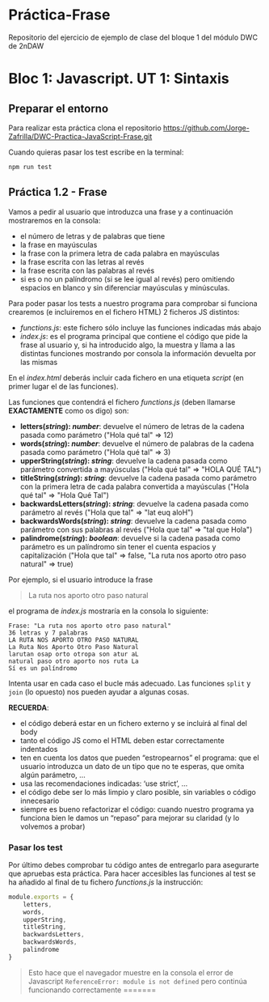 # Práctica-Frase
Repositorio del ejercicio de ejemplo de clase del bloque 1 del módulo DWC de 2nDAW

# Bloc 1: Javascript. UT 1: Sintaxis
## Preparar el entorno
Para realizar esta práctica clona el repositorio <https://github.com/Jorge-Zafrilla/DWC-Practica-JavaScript-Frase.git>

Cuando quieras pasar los test escribe en la terminal:
```bash
npm run test
```

## Práctica 1.2 - Frase
Vamos a pedir al usuario que introduzca una frase y a continuación mostraremos en la consola:
- el número de letras y de palabras que tiene
- la frase en mayúsculas
- la frase con la primera letra de cada palabra en mayúsculas
- la frase escrita con las letras al revés
- la frase escrita con las palabras al revés
- si es o no un palíndromo (si se lee igual al revés) pero omitiendo espacios en blanco y sin diferenciar mayúsculas y minúsculas.

Para poder pasar los tests a nuestro programa para comprobar si funciona crearemos (e incluiremos en el fichero HTML) 2 ficheros JS distintos:
- _functions.js_: este fichero sólo incluye las funciones indicadas más abajo
- _index.js_: es el programa principal que contiene el código que pide la frase al usuario y, si ha introducido algo, la muestra y llama a las distintas funciones mostrando por consola la información devuelta por las mismas

En el _index.html_ deberás incluir cada fichero en una etiqueta _script_ (en primer lugar el de las funciones).

Las funciones que contendrá el fichero _functions.js_ (deben llamarse **EXACTAMENTE** como os digo) son:
- **letters(_string_): _number_**: devuelve el número de letras de la cadena pasada como parámetro ("Hola qué tal" => 12)
- **words(_string_): _number_**: devuelve el número de palabras de la cadena pasada como parámetro ("Hola qué tal" => 3)
- **upperString(_string_): _string_**: devuelve la cadena pasada como parámetro convertida a mayúsculas ("Hola qué tal" => "HOLA QUÉ TAL")
- **titleString(_string_): _string_**: devuelve la cadena pasada como parámetro con la primera letra de cada palabra convertida a mayúsculas ("Hola qué tal" => "Hola Qué Tal")
- **backwardsLetters(_string_): _string_**: devuelve la cadena pasada como parámetro al revés ("Hola que tal" => "lat euq aloH")
- **backwardsWords(_string_): _string_**: devuelve la cadena pasada como parámetro con sus palabras al revés ("Hola que tal" => "tal que Hola")
- **palindrome(_string_): _boolean_**: devuelve si la cadena pasada como parámetro es un palíndromo sin tener el cuenta espacios y capitalización ("Hola que tal" => false, "La ruta nos aporto otro paso natural" => true)

Por ejemplo, si el usuario introduce la frase 
> La ruta nos aporto otro paso natural

el programa de _index.js_ mostraría en la consola lo siguiente:
```
Frase: "La ruta nos aporto otro paso natural"
36 letras y 7 palabras
LA RUTA NOS APORTO OTRO PASO NATURAL 
La Ruta Nos Aporto Otro Paso Natural 
larutan osap orto otropa son atur aL 
natural paso otro aporto nos ruta La 
Sí es un palíndromo
```

Intenta usar en cada caso el bucle más adecuado. Las funciones `split` y `join` (lo opuesto) nos pueden ayudar a algunas cosas.

**RECUERDA**:
- el código deberá estar en un fichero externo y se incluirá al final del body
- tanto el código JS como el HTML deben estar correctamente indentados
- ten en cuenta los datos que pueden “estropearnos” el programa: que el usuario introduzca un dato de un tipo que no te esperas, que omita algún parámetro, …
- usa las recomendaciones indicadas: ‘use strict’, …
- el código debe ser lo más limpio y claro posible, sin variables o código innecesario
- siempre es bueno refactorizar el código: cuando nuestro programa ya funciona bien le damos un “repaso” para mejorar su claridad (y lo volvemos a probar)

### Pasar los test
Por último debes comprobar tu código antes de entregarlo para asegurarte que apruebas esta práctica. Para hacer accesibles las funciones al test se ha añadido al final de tu fichero _functions.js_ la instrucción:
```javascript
module.exports = {
	letters,
	words,
	upperString,
	titleString,
	backwardsLetters,
	backwardsWords,
	palindrome
}
```

> Esto hace que el navegador muestre en la consola el error de Javascript `ReferenceError: module is not defined` pero continúa funcionando correctamente
=======
